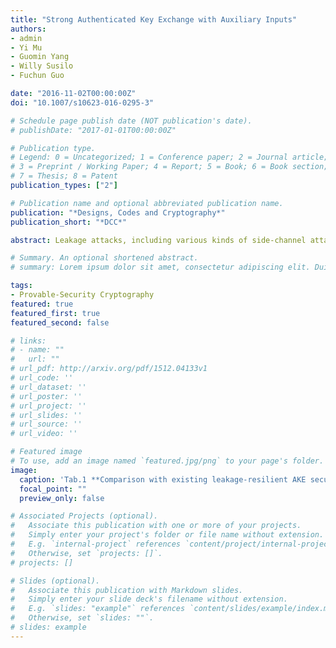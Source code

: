 ```yaml
---
title: "Strong Authenticated Key Exchange with Auxiliary Inputs"
authors:
- admin
- Yi Mu
- Guomin Yang
- Willy Susilo
- Fuchun Guo

date: "2016-11-02T00:00:00Z"
doi: "10.1007/s10623-016-0295-3"

# Schedule page publish date (NOT publication's date).
# publishDate: "2017-01-01T00:00:00Z"

# Publication type.
# Legend: 0 = Uncategorized; 1 = Conference paper; 2 = Journal article;
# 3 = Preprint / Working Paper; 4 = Report; 5 = Book; 6 = Book section;
# 7 = Thesis; 8 = Patent
publication_types: ["2"]

# Publication name and optional abbreviated publication name.
publication: "*Designs, Codes and Cryptography*"
publication_short: "*DCC*"

abstract: Leakage attacks, including various kinds of side-channel attacks, allow an attacker to learn partial information about the internal secrets such as the secret key and the randomness of a cryptographic system. Designing a strong, meaningful, yet achievable security notion to capture practical leakage attacks is one of the primary goals of leakage-resilient cryptography. In this work, we revisit the modelling and design of authenticated key exchange (AKE) protocols with leakage resilience. We show that the prior works on this topic are inadequate in capturing realistic leakage attacks. To close this research gap, we propose a new security notion named leakage-resilient eCK model w.r.t. auxiliary inputs ($\texttt{AI-LR-eCK}$) for AKE protocols, which addresses the limitations of the previous models. Our model allows computationally hard-to-invert leakage of both the long-term secret key and the randomness, and also addresses a limitation existing in most of the previous models where the adversary is disallowed to make leakage queries during the challenge session. As another major contribution of this work, we present a generic framework for the construction of AKE protocols that are secure under the proposed $\texttt{AI-LR-eCK}$ model. An instantiation based on the decision Diffie–Hellman (DDH) assumption in the standard model is also given to demonstrate the feasibility of our proposed framework.

# Summary. An optional shortened abstract.
# summary: Lorem ipsum dolor sit amet, consectetur adipiscing elit. Duis posuere tellus ac convallis placerat. Proin tincidunt magna sed ex sollicitudin condimentum.

tags:
- Provable-Security Cryptography
featured: true
featured_first: true
featured_second: false

# links:
# - name: ""
#   url: ""
# url_pdf: http://arxiv.org/pdf/1512.04133v1
# url_code: ''
# url_dataset: ''
# url_poster: ''
# url_project: ''
# url_slides: ''
# url_source: ''
# url_video: ''

# Featured image
# To use, add an image named `featured.jpg/png` to your page's folder. 
image:
  caption: 'Tab.1 **Comparison with existing leakage-resilient AKE security models**'
  focal_point: ""
  preview_only: false

# Associated Projects (optional).
#   Associate this publication with one or more of your projects.
#   Simply enter your project's folder or file name without extension.
#   E.g. `internal-project` references `content/project/internal-project/index.md`.
#   Otherwise, set `projects: []`.
# projects: []

# Slides (optional).
#   Associate this publication with Markdown slides.
#   Simply enter your slide deck's filename without extension.
#   E.g. `slides: "example"` references `content/slides/example/index.md`.
#   Otherwise, set `slides: ""`.
# slides: example
---
```



